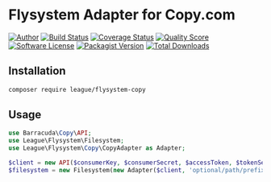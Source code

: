 # Flysystem Adapter for Copy.com

[![Author](http://img.shields.io/badge/author-@frankdejonge-blue.svg?style=flat-square)](https://twitter.com/frankdejonge)
[![Build Status](https://img.shields.io/travis/thephpleague/flysystem-copy/master.svg?style=flat-square)](https://travis-ci.org/thephpleague/flysystem-copy)
[![Coverage Status](https://img.shields.io/scrutinizer/coverage/g/thephpleague/flysystem-copy.svg?style=flat-square)](https://scrutinizer-ci.com/g/thephpleague/flysystem-copy/code-structure)
[![Quality Score](https://img.shields.io/scrutinizer/g/thephpleague/flysystem-copy.svg?style=flat-square)](https://scrutinizer-ci.com/g/thephpleague/flysystem-copy)
[![Software License](https://img.shields.io/badge/license-MIT-brightgreen.svg?style=flat-square)](LICENSE)
[![Packagist Version](https://img.shields.io/packagist/v/league/flysystem-copy.svg?style=flat-square)](https://packagist.org/packages/league/flysystem-copy)
[![Total Downloads](https://img.shields.io/packagist/dt/league/flysystem-copy.svg?style=flat-square)](https://packagist.org/packages/league/flysystem-copy)


## Installation

```bash
composer require league/flysystem-copy
```

## Usage

```php
use Barracuda\Copy\API;
use League\Flysystem\Filesystem;
use League\Flysystem\Copy\CopyAdapter as Adapter;

$client = new API($consumerKey, $consumerSecret, $accessToken, $tokenSecret);
$filesystem = new Filesystem(new Adapter($client, 'optional/path/prefix'));
```
